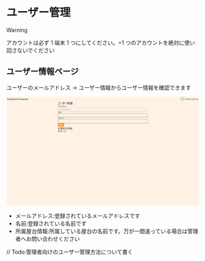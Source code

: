# ユーザー管理

> [!WARNING]
> アカウントは必ず 1 端末 1 つにしてください。=1 つのアカウントを絶対に使い回さないでください

## ユーザー情報ページ

ユーザーのメールアドレス → ユーザー情報からユーザー情報を確認できます

![1](/docs/images/users/1.webp)

- メールアドレス:登録されているメールアドレスです
- 名前:登録されている名前です
- 所属屋台情報:所属している屋台の名前です。万が一間違っている場合は管理者へお問い合わせください

// Todo:管理者向けのユーザー管理方法について書く
